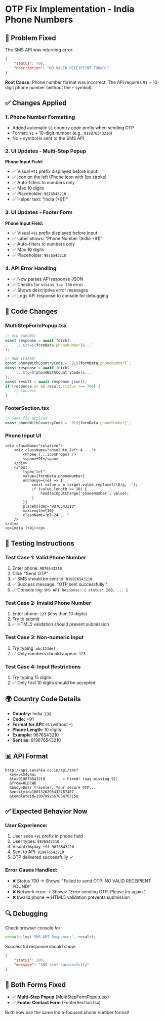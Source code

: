 # OTP Fix Implementation - India Phone Numbers

## 🔧 Problem Fixed
The SMS API was returning error:
```json
{
    "status": 700,
    "description": "NO VALID RECEIPIENT FOUND!"
}
```

**Root Cause:** Phone number format was incorrect. The API requires `91` + 10-digit phone number (without the `+` symbol).

## ✅ Changes Applied

### 1. **Phone Number Formatting**
- Added automatic `91` country code prefix when sending OTP
- Format: `91` + 10-digit number (e.g., `919876543210`)
- No `+` symbol is sent to the SMS API

### 2. **UI Updates - Multi-Step Popup**
**Phone Input Field:**
- ✅ Visual `+91` prefix displayed before input
- ✅ Icon on the left (Phone icon with 1px stroke)
- ✅ Auto-filters to numbers only
- ✅ Max 10 digits
- ✅ Placeholder: `9876543210`
- ✅ Helper text: "India (+91)"

### 3. **UI Updates - Footer Form**
**Phone Input Field:**
- ✅ Visual `+91` prefix displayed before input
- ✅ Label shows: "Phone Number (India +91)"
- ✅ Auto-filters to numbers only
- ✅ Max 10 digits
- ✅ Placeholder: `9876543210`

### 4. **API Error Handling**
- ✅ Now parses API response JSON
- ✅ Checks for `status !== 700` error
- ✅ Shows descriptive error messages
- ✅ Logs API response to console for debugging

## 📝 Code Changes

### MultiStepFormPopup.tsx
```typescript
// OLD (WRONG)
const response = await fetch(
    `...&to=${formData.phoneNumber}&...`
);

// NEW (FIXED)
const phoneWithCountryCode = `91${formData.phoneNumber}`;
const response = await fetch(
    `...&to=${phoneWithCountryCode}&...`
);
const result = await response.json();
if (response.ok && result.status !== 700) {
    // Success
}
```

### FooterSection.tsx
```typescript
// Same fix applied
const phoneWithCountryCode = `91${formData.phoneNumber}`;
```

### Phone Input UI
```tsx
<div className="relative">
    <div className="absolute left-4 ...">
        <Phone {...iconProps} />
        <span>+91</span>
    </div>
    <input
        type="tel"
        value={formData.phoneNumber}
        onChange={(e) => {
            const value = e.target.value.replace(/\D/g, '');
            if (value.length <= 10) {
                handleInputChange('phoneNumber', value);
            }
        }}
        placeholder="9876543210"
        maxLength={10}
        className="pl-24 ..."
    />
</div>
<p>India (+91)</p>
```

## 🧪 Testing Instructions

### Test Case 1: Valid Phone Number
1. Enter phone: `9876543210`
2. Click "Send OTP"
3. ✅ SMS should be sent to: `919876543210`
4. ✅ Success message: "OTP sent successfully!"
5. ✅ Console log: `SMS API Response: { status: 200, ... }`

### Test Case 2: Invalid Phone Number
1. Enter phone: `123` (less than 10 digits)
2. Try to submit
3. ✅ HTML5 validation should prevent submission

### Test Case 3: Non-numeric Input
1. Try typing: `abc123def`
2. ✅ Only numbers should appear: `123`

### Test Case 4: Input Restrictions
1. Try typing 15 digits
2. ✅ Only first 10 digits should be accepted

## 🌍 Country Code Details
- **Country:** India 🇮🇳
- **Code:** +91
- **Format for API:** `91` (without `+`)
- **Phone Length:** 10 digits
- **Example:** 9876543210
- **Sent as:** 919876543210

## 📊 API Format
```
http://api.savshka.co.in/api/sms?
  key=vxX4y4ui
  &to=919876543210        ← Fixed! (was missing 91)
  &from=HLDCWD
  &body=Dear Traveler, Your secure OTP...
  &entityid=1001326296432787407
  &templateid=1007092667854703158
```

## ✅ Expected Behavior Now

### User Experience:
1. User sees `+91` prefix in phone field
2. User types: `9876543210`
3. Visual display: `+91 9876543210`
4. Sent to API: `919876543210`
5. OTP delivered successfully ✓

### Error Cases Handled:
- ❌ Status 700 → Shows: "Failed to send OTP: NO VALID RECEIPIENT FOUND!"
- ❌ Network error → Shows: "Error sending OTP. Please try again."
- ❌ Invalid phone → HTML5 validation prevents submission

## 🔍 Debugging
Check browser console for:
```javascript
console.log('SMS API Response:', result);
```

Successful response should show:
```json
{
    "status": 200,
    "message": "SMS sent successfully"
}
```

## 📱 Both Forms Fixed
- ✅ **Multi-Step Popup** (MultiStepFormPopup.tsx)
- ✅ **Footer Contact Form** (FooterSection.tsx)

Both now use the same India-focused phone number format!
